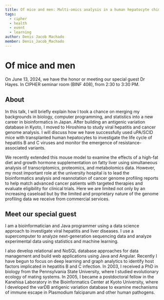 ```yaml
---
title: Of mice and men: Multi-omics analysis in a human hepatocyte chimeric mouse model and tumor genome profiling at a cancer genome expert panel in Japan
tags:
  - cipher
  - health
  - event
  - learning
author: Denis Jacob Machado
member: Denis_Jacob_Machado
---
```


# Of mice and men

On June 13, 2024, we have the honor or meeting our special guest Dr Hayes. In CIPHER seminar room (BINF 408), from 2:30 to 3:30 PM.



## About

In this talk, I will briefly explain how I took a chance on merging my backgrounds in biology, computer programming, and statistics into a new career in bioinformatics in Japan. After building an antigenic variation database in Kyoto, I moved to Hiroshima to study viral hepatitis and cancer genome analysis. I will discuss how we have successfully used uPA/SCID mice with transplanted human hepatocytes to investigate the life cycle of hepatitis B and C viruses and monitor the emergence of resistance-associated variants.

We recently extended this mouse model to examine the effects of a high-fat diet and growth hormone supplementation on fatty liver using simultaneous analysis of transcriptomics, proteomics, and metabolomics data. However, my most important role at the university hospital is to lead the bioinformatics analysis and reannotation of cancer genome profiling reports to help match advanced cancer patients with targeted therapies and evaluate eligibility for clinical trials. Here we are limited not only by an increasing caseload but by the limited and proprietary nature of the genome profiling data we receive from commercial services.

## Meet our special guest

I am a bioinformatician and Java programmer using a data science approach to investigate viral hepatitis and liver diseases. I use a supercomputer to analyze next-generation sequencing data and analyze experimental data using statistics and machine learning.

I also develop relational and NoSQL database approaches for data management and build web applications using Java and Angular. Recently I have begun to focus on deep learning and graph analytics to identify host factors implicated in hepatitis B and C infection. In 2003, I received a PhD in biology from the Pennsylvania State University, where I studied evolutionary ecology of mating systems. In 2005, I became a postdoctoral fellow in the Kanehisa Laboratory in the Bioinformatics Center at Kyoto University, where I developed the varDB antigenic variation database to examine mechanisms of immune escape in Plasmodium falciparum and other human pathogens.
